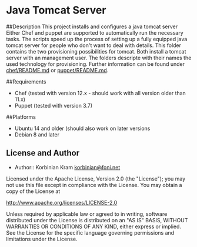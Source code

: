 # Java Tomcat Server
##Description
This project installs and configures a java tomcat server
Either Chef and puppet are supported to automatically run the necessary tasks. The scripts speed up the process of setting up a fully equipped java tomcat server for people who don't want to deal with details. This folder contains the two provisioning possibilities for tomcat. Both install a tomcat server with an management user. The folders descripte with their names the used technology for provisioning.  Further information can be found under [chef/README.md](chef/README.md) or [puppet/README.md](puppet/README.md).

##Requirements
* Chef (tested with version 12.x - should work with all version older than 11.x)
* Puppet (tested with version 3.7)

##Platforms
* Ubuntu 14 and older (should also work on later versions
* Debian 8 and later

## License and Author
 * Author:: Korbinian Kram korbinian@foni.net
 
Licensed under the Apache License, Version 2.0 (the "License"); you may not use this file except in compliance with the License. You may obtain a copy of the License at

http://www.apache.org/licenses/LICENSE-2.0

Unless required by applicable law or agreed to in writing, software distributed under the License is distributed on an "AS IS" BASIS, WITHOUT WARRANTIES OR CONDITIONS OF ANY KIND, either express or implied. See the License for the specific language governing permissions and limitations under the License.

